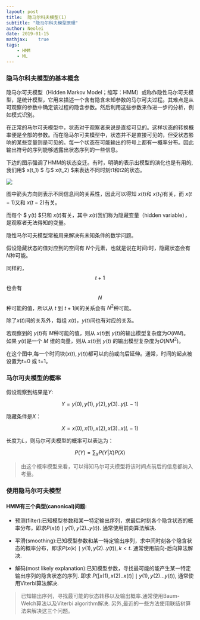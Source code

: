 ```yaml
---
layout: post
title:  隐马尔科夫模型(1)
subtitle: "隐马尔科夫模型原理"
author: Neolei
date: 2019-01-15
mathjax:    true
tags:
    - HMM
    - ML
---
```

### 隐马尔科夫模型的基本概念

隐马尔可夫模型（Hidden Markov Model；缩写：HMM）或称作隐性马尔可夫模型，是统计模型，它用来描述一个含有隐含未知参数的马尔可夫过程。其难点是从可观察的参数中确定该过程的隐含参数。然后利用这些参数来作进一步的分析，例如模式识别。

在正常的马尔可夫模型中，状态对于观察者来说是直接可见的。这样状态的转换概率便是全部的参数。而在隐马尔可夫模型中，状态并不是直接可见的，但受状态影响的某些变量则是可见的。每一个状态在可能输出的符号上都有一概率分布。因此输出符号的序列能够透露出状态序列的一些信息。

下边的图示强调了HMM的状态变迁。有时，明确的表示出模型的演化也是有用的,我们用$ x(t_1) $ 与$ x(t_2) $来表达不同时刻t1和t2的状态。

![](/images/hmm_2.png)

图中箭头方向则表示不同信息间的关系性，因此可以得知 $x(t)$和 $x(t_1)$有关，而 $x(t-1)$又和 $x(t-2)$有关。

而每个 $ y(t) $只和 $x(t)$有关，其中 $x(t)$我们称为隐藏变量（hidden variable），是观察者无法得知的变量。

隐性马尔可夫模型常被用来解决有未知条件的数学问题。

假设隐藏状态的值对应到的空间有 $N$个元素，也就是说在时间$t$时，隐藏状态会有 $N$种可能。

同样的， $$ t+1 $$也会有 $$ N $$ 种可能的值，所以从 $t$ 到 $t+1$间的关系会有 $N^2$种可能。

除了$x(t)$间的关系外，每组 $x(t)$，$y(t)$间也有对应的关系。

若观察到的 $y(t)$有 $M$种可能的值，则从 $x(t)$到 $y(t)$的输出模型复杂度为$O(NM)$。如果 $y(t)$是一个 $M$ 维的向量，则从 $x(t)$到 $y(t)$ 的输出模型复杂度为$O(NM^2)$。

在这个图中,每一个时间块$(x(t), y(t))$都可以向前或向后延伸。通常，时间的起点被设置为t=0 或 t=1。

### 马尔可夫模型的概率

假设观察到结果是$Y$:

$$ Y = y(0), y(1), y(2), y(3)..y(L-1)$$

隐藏条件是$X$：

$$ X = x(0), x(1), x(2), x(3)..x(L-1)$$

长度为$L$，则马尔可夫模型的概率可以表达为：

$$P(Y) = \sum_{X}P(Y|X)P(X)$$

>由这个概率模型来看，可以得知马尔可夫模型将该时间点前后的信息都纳入考量。

### 使用隐马尔可夫模型

#### HMM有三个典型(canonical)问题:

* 预测(filter):已知模型参数和某一特定输出序列，求最后时刻各个隐含状态的概率分布，即求$P(x(t) \mid y(1),y(2)..y(t))$. 通常使用前向算法解决.

* 平滑(smoothing):已知模型参数和某一特定输出序列，求中间时刻各个隐含状态的概率分布，即求$P(x(k)\mid y(1),y(2)..y(t)), k<t$. 通常使用前向-后向算法解决.

* 解码(most likely explanation):已知模型参数，寻找最可能的能产生某一特定输出序列的隐含状态的序列. 即求 $P([x(1), x(2)..x(t)]\mid y(1), y(2)...y(t))$, 通常使用Viterbi算法解决.

>已知输出序列，寻找最可能的状态转移以及输出概率.通常使用Baum-Welch算法以及Viterbi algorithm解决. 另外,最近的一些方法使用联结树算法来解决这三个问题。
